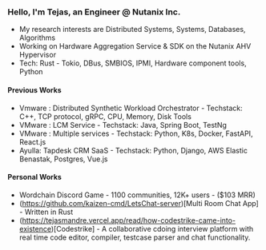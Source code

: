 <h3>
Hello, I'm Tejas, an Engineer @ Nutanix Inc.
</h3>

- My research interests are Distributed Systems, Systems, Databases, Algorithms
- Working on Hardware Aggregation Service & SDK on the Nutanix AHV Hypervisor
- Tech: Rust - Tokio, DBus, SMBIOS, IPMI, Hardware component tools, Python

<h4>
Previous Works  
</h4>

- Vmware : Distributed Synthetic Workload Orchestrator - Techstack: C++, TCP protocol, gRPC, CPU, Memory, Disk Tools
- VMware : LCM Service - Techstack: Java, Spring Boot, TestNg
- VMware : Multiple services - Techstack: Python, K8s, Docker, FastAPI, React.js
- Ayulla: Tapdesk CRM SaaS - Techstack: Python, Django, AWS Elastic Benastak, Postgres, Vue.js

<h4>
  Personal Works
</h4>

- Wordchain Discord Game - 1100 communities, 12K+ users - ($103 MRR)
- (https://github.com/kaizen-cmd/LetsChat-server)[Multi Room Chat App] - Written in Rust
- (https://tejasmandre.vercel.app/read/how-codestrike-came-into-existence)[Codestrike] - A collaborative cdoing interview platform with real time code editor, compiler, testcase parser and chat functionality.
